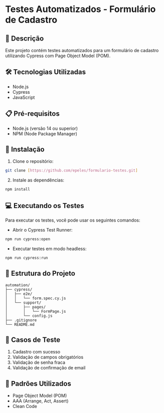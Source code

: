 # Testes Automatizados - Formulário de Cadastro

## 📝 Descrição
Este projeto contém testes automatizados para um formulário de cadastro utilizando Cypress com Page Object Model (POM).

## 🛠️ Tecnologias Utilizadas
- Node.js
- Cypress
- JavaScript

## 📋 Pré-requisitos
- Node.js (versão 14 ou superior)
- NPM (Node Package Manager)

## 🚀 Instalação
1. Clone o repositório:
```bash
git clone [https://github.com/epeles/formulario-testes.git]
```

2. Instale as dependências:
```bash
npm install
```

## 💻 Executando os Testes
Para executar os testes, você pode usar os seguintes comandos:

- Abrir o Cypress Test Runner:
```bash
npm run cypress:open
```

- Executar testes em modo headless:
```bash
npm run cypress:run
```

## 📁 Estrutura do Projeto
```
automation/
├── cypress/
│   ├── e2e/
│   │   └── form.spec.cy.js
│   └── support/
│       ├── pages/
│       │   └── FormPage.js
│       └── config.js
├── .gitignore
└── README.md
```

## 🧪 Casos de Teste
1. Cadastro com sucesso
2. Validação de campos obrigatórios
3. Validação de senha fraca
4. Validação de confirmação de email

## 📝 Padrões Utilizados
- Page Object Model (POM)
- AAA (Arrange, Act, Assert)
- Clean Code

